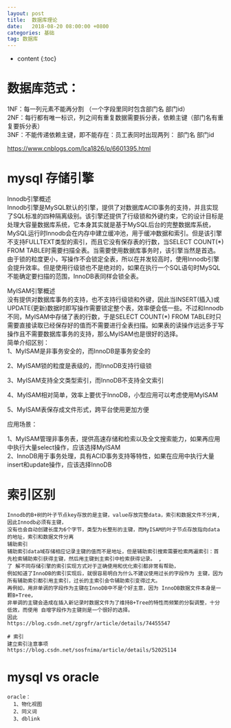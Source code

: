 ```yaml
---
layout: post
title:  数据库理论
date:   2018-08-20 08:00:00 +0800
categories: 基础
tag: 数据库
---
```


* content
{:toc}

# 数据库范式：   
1NF：每一列元素不能再分割 （一个字段里同时包含部门名 部门id）   
2NF：每行都有唯一标识，列之间有重复数据需要拆分表，依赖主键（部门名有重复要拆分表）   
3NF：不能传递依赖主键，即不能存在：员工表同时出现两列： 部门名 部门id   

https://www.cnblogs.com/lca1826/p/6601395.html   


# mysql 存储引擎
Innodb引擎概述   
Innodb引擎是MySQL默认的引擎，提供了对数据库ACID事务的支持，并且实现了SQL标准的四种隔离级别。该引擎还提供了行级锁和外键约束，它的设计目标是处理大容量数据库系统，它本身其实就是基于MySQL后台的完整数据库系统，MySQL运行时Innodb会在内存中建立缓冲池，用于缓冲数据和索引。但是该引擎不支持FULLTEXT类型的索引，而且它没有保存表的行数，当SELECT COUNT(*) FROM TABLE时需要扫描全表。当需要使用数据库事务时，该引擎当然是首选。由于锁的粒度更小，写操作不会锁定全表，所以在并发较高时，使用Innodb引擎会提升效率。但是使用行级锁也不是绝对的，如果在执行一个SQL语句时MySQL不能确定要扫描的范围，InnoDB表同样会锁全表。

MyISAM引擎概述   
没有提供对数据库事务的支持，也不支持行级锁和外键，因此当INSERT(插入)或UPDATE(更新)数据时即写操作需要锁定整个表，效率便会低一些。不过和Innodb不同，MyISAM中存储了表的行数，于是SELECT COUNT(*) FROM TABLE时只需要直接读取已经保存好的值而不需要进行全表扫描。如果表的读操作远远多于写操作且不需要数据库事务的支持，那么MyISAM也是很好的选择。   
简单介绍区别：   
1、MyISAM是非事务安全的，而InnoDB是事务安全的

2、MyISAM锁的粒度是表级的，而InnoDB支持行级锁

3、MyISAM支持全文类型索引，而InnoDB不支持全文索引

4、MyISAM相对简单，效率上要优于InnoDB，小型应用可以考虑使用MyISAM

5、MyISAM表保存成文件形式，跨平台使用更加方便

应用场景：

1、MyISAM管理非事务表，提供高速存储和检索以及全文搜索能力，如果再应用中执行大量select操作，应该选择MyISAM   
2、InnoDB用于事务处理，具有ACID事务支持等特性，如果在应用中执行大量insert和update操作，应该选择InnoDB   

# 索引区别
```
Innodb的B+树的叶子节点key存放的是主键，value存放完整data，索引和数据文件不分离,因此Innodb必须有主键，
没有也会自动创建长度为6个字节，类型为长整形的主键，而MyISAM的叶子节点存放指向data的地址，索引和数据文件分离
辅助索引
辅助索引data域存储相应记录主键的值而不是地址，但是辅助索引搜索需要检索两遍索引：首先检索辅助索引获得主键，然后用主键到主索引中检索获得记录。 ,
了 解不同存储引擎的索引实现方式对于正确使用和优化索引都非常有帮助，
例如知道了InnoDB的索引实现后，就很容易明白为什么不建议使用过长的字段作为 主键，因为所有辅助索引都引用主索引，过长的主索引会令辅助索引变得过大。
再例如，用非单调的字段作为主键在InnoDB中不是个好主意，因为 InnoDB数据文件本身是一颗B+Tree，
非单调的主键会造成在插入新记录时数据文件为了维持B+Tree的特性而频繁的分裂调整，十分低效，而使用 自增字段作为主键则是一个很好的选择。
因此
https://blog.csdn.net/zgrgfr/article/details/74455547

# 索引
建立索引注意事项   
https://blog.csdn.net/sosfnima/article/details/52025114
```


# mysql vs oracle

    oracle：
      1、物化视图
      2、同义词
      3、dblink
